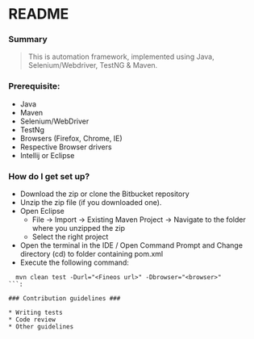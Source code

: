 # README #

### Summary
> This is automation framework, implemented using Java, Selenium/Webdriver, TestNG & Maven. 

### Prerequisite: ###
* Java
* Maven
* Selenium/WebDriver
* TestNg
* Browsers (Firefox, Chrome, IE)
* Respective Browser drivers
* Intellij or Eclipse

### How do I get set up? ###

* Download the zip or clone the Bitbucket repository
* Unzip the zip file (if you downloaded one).
* Open Eclipse
  * File -> Import -> Existing Maven Project -> Navigate to the folder where you unzipped the zip
  * Select the right project
* Open the terminal in the IDE / Open Command Prompt and Change directory (cd) to folder containing pom.xml
* Execute the following command:

```
  mvn clean test -Durl="<Fineos url>" -Dbrowser="<browser>"
```:

### Contribution guidelines ###

* Writing tests
* Code review
* Other guidelines
